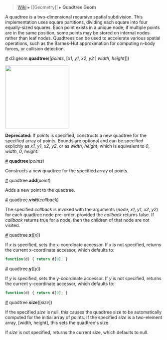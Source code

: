 > [Wiki](Home) ▸ [[Geometry]] ▸ **Quadtree Geom**

A quadtree is a two-dimensional recursive spatial subdivision. This implementation uses square partitions, dividing each square into four equally-sized squares. Each point exists in a unique node; if multiple points are in the same position, some points may be stored on internal nodes rather than leaf nodes. Quadtrees can be used to accelerate various spatial operations, such as the Barnes-Hut approximation for computing n-body forces, or collision detection.

<a name="quadtree" href="#wiki-quadtree">#</a> d3.geom.<b>quadtree</b>([<i>points</i>, [<i>x1</i>, <i>y1</i>, <i>x2</i>, <i>y2</i> | <i>width</i>, <i>height</i>]])

<a href="http://bl.ocks.org/4343214"><img src="https://raw.github.com/gist/4343214/thumbnail.png" width="202"></a>

**Deprecated:** If *points* is specified, constructs a new quadtree for the specified array of points. Bounds are optional and can be specified explicitly as *x1*, *y1*, *x2*, *y2*, or as *width*, *height*, which is equivalent to *0*, *width*, *0*, *height*.

<a name="_quadtree" href="Quadtree-Geom#wiki-_quadtree">#</a> <b>quadtree</b>(<i>points</i>)

Constructs a new quadtree for the specified array of points.

<a name="add" href="#wiki-add">#</a> quadtree.<b>add</b>(<i>point</i>)

Adds a new point to the quadtree.

<a name="visit" href="#wiki-visit">#</a> quadtree.<b>visit</b>(<i>callback</i>)

The specified *callback* is invoked with the arguments (*node*, *x1*, *y1*, *x2*, *y2*) for each quadtree node pre-order, provided the *callback* returns false. If *callback* returns true for a node, then the children of that node are not visited.

<a name="x" href="#wiki-x">#</a> quadtree.<b>x</b>([<i>x</i>])

If *x* is specified, sets the x-coordinate accessor. If *x* is not specified, returns the current x-coordinate accessor, which defaults to:

```js
function(d) { return d[0]; }
```

<a name="y" href="#wiki-y">#</a> quadtree.<b>y</b>([<i>y</i>])

If *y* is specified, sets the y-coordinate accessor. If *y* is not specified, returns the current y-coordinate accessor, which defaults to:

```js
function(d) { return d[0]; }
```

<a name="size" href="#wiki-size">#</a> quadtree.<b>size</b>([<i>size</i>])

If the specified *size* is null, this causes the quadtree size to be automatically computed for the initial array of points.  If the specified *size* is a two-element array, [width, height], this sets the quadtree's size.

If *size* is not specified, returns the current size, which defaults to null.